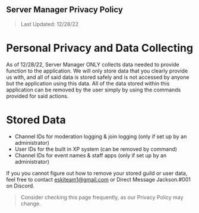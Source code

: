 ## Server Manager Privacy Policy

> Last Updated: 12/28/22

# Personal Privacy and Data Collecting

As of 12/28/22, Server Manager ONLY collects data needed to provide function to the application.  We will only store data that you clearly provide us with, and all of said data is stored safely and is not accessed by anyone but the application using this data.  All of the data stored within this application can be removed by the user simply by using the commands provided for said actions.  

# Stored Data
- Channel IDs for moderation logging & join logging (only if set up by an administrator) 
- User IDs for the built in XP system (can be removed by command)
- Channel IDs for event names & staff apps (only if set up by an administrator)

If you you cannot figure out how to remove your stored guild or user data, feel free to contact eskiteam1@gmail.com or Direct Message Jackson.#001 on Discord.

> Consider checking this page frequently, as our Privacy Policy may change. 



